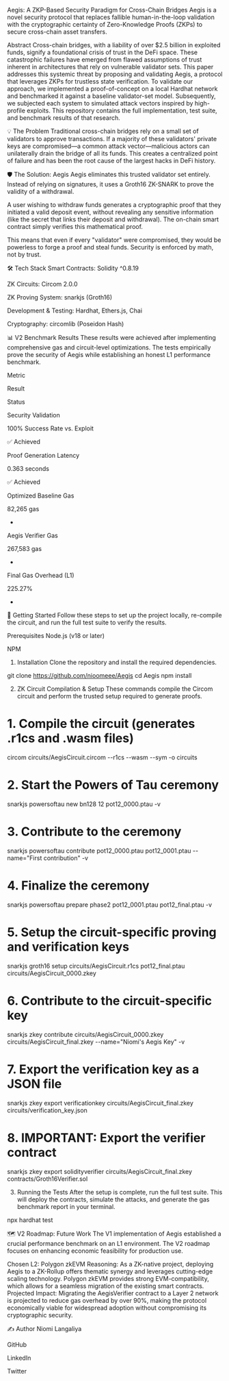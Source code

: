 Aegis: A ZKP-Based Security Paradigm for Cross-Chain Bridges
Aegis is a novel security protocol that replaces fallible human-in-the-loop validation with the cryptographic certainty of Zero-Knowledge Proofs (ZKPs) to secure cross-chain asset transfers.

Abstract
Cross-chain bridges, with a liability of over $2.5 billion in exploited funds, signify a foundational crisis of trust in the DeFi space. These catastrophic failures have emerged from flawed assumptions of trust inherent in architectures that rely on vulnerable validator sets. This paper addresses this systemic threat by proposing and validating Aegis, a protocol that leverages ZKPs for trustless state verification. To validate our approach, we implemented a proof-of-concept on a local Hardhat network and benchmarked it against a baseline validator-set model. Subsequently, we subjected each system to simulated attack vectors inspired by high-profile exploits. This repository contains the full implementation, test suite, and benchmark results of that research.

💡 The Problem
Traditional cross-chain bridges rely on a small set of validators to approve transactions. If a majority of these validators' private keys are compromised—a common attack vector—malicious actors can unilaterally drain the bridge of all its funds. This creates a centralized point of failure and has been the root cause of the largest hacks in DeFi history.

🛡️ The Solution: Aegis
Aegis eliminates this trusted validator set entirely. Instead of relying on signatures, it uses a Groth16 ZK-SNARK to prove the validity of a withdrawal.

A user wishing to withdraw funds generates a cryptographic proof that they initiated a valid deposit event, without revealing any sensitive information (like the secret that links their deposit and withdrawal). The on-chain smart contract simply verifies this mathematical proof.

This means that even if every "validator" were compromised, they would be powerless to forge a proof and steal funds. Security is enforced by math, not by trust.

🛠️ Tech Stack
Smart Contracts: Solidity ^0.8.19

ZK Circuits: Circom 2.0.0

ZK Proving System: snarkjs (Groth16)

Development & Testing: Hardhat, Ethers.js, Chai

Cryptography: circomlib (Poseidon Hash)

📊 V2 Benchmark Results
These results were achieved after implementing comprehensive gas and circuit-level optimizations. The tests empirically prove the security of Aegis while establishing an honest L1 performance benchmark.

Metric

Result

Status

Security Validation

100% Success Rate vs. Exploit

✅ Achieved

Proof Generation Latency

0.363 seconds

✅ Achieved

Optimized Baseline Gas

82,265 gas

-

Aegis Verifier Gas

267,583 gas

-

Final Gas Overhead (L1)

225.27%

-

🚀 Getting Started
Follow these steps to set up the project locally, re-compile the circuit, and run the full test suite to verify the results.

Prerequisites
Node.js (v18 or later)

NPM

1. Installation
Clone the repository and install the required dependencies.

git clone <https://github.com/nioomeee/Aegis>
cd Aegis
npm install

2. ZK Circuit Compilation & Setup
These commands compile the Circom circuit and perform the trusted setup required to generate proofs.

# 1. Compile the circuit (generates .r1cs and .wasm files)
circom circuits/AegisCircuit.circom --r1cs --wasm --sym -o circuits

# 2. Start the Powers of Tau ceremony
snarkjs powersoftau new bn128 12 pot12_0000.ptau -v

# 3. Contribute to the ceremony
snarkjs powersoftau contribute pot12_0000.ptau pot12_0001.ptau --name="First contribution" -v

# 4. Finalize the ceremony
snarkjs powersoftau prepare phase2 pot12_0001.ptau pot12_final.ptau -v

# 5. Setup the circuit-specific proving and verification keys
snarkjs groth16 setup circuits/AegisCircuit.r1cs pot12_final.ptau circuits/AegisCircuit_0000.zkey

# 6. Contribute to the circuit-specific key
snarkjs zkey contribute circuits/AegisCircuit_0000.zkey circuits/AegisCircuit_final.zkey --name="Niomi's Aegis Key" -v

# 7. Export the verification key as a JSON file
snarkjs zkey export verificationkey circuits/AegisCircuit_final.zkey circuits/verification_key.json

# 8. IMPORTANT: Export the verifier contract
snarkjs zkey export solidityverifier circuits/AegisCircuit_final.zkey contracts/Groth16Verifier.sol

3. Running the Tests
After the setup is complete, run the full test suite. This will deploy the contracts, simulate the attacks, and generate the gas benchmark report in your terminal.

npx hardhat test

🗺️ V2 Roadmap: Future Work
The V1 implementation of Aegis established a crucial performance benchmark on an L1 environment. The V2 roadmap focuses on enhancing economic feasibility for production use.

Chosen L2: Polygon zkEVM
Reasoning: As a ZK-native project, deploying Aegis to a ZK-Rollup offers thematic synergy and leverages cutting-edge scaling technology. Polygon zkEVM provides strong EVM-compatibility, which allows for a seamless migration of the existing smart contracts.
Projected Impact: Migrating the AegisVerifier contract to a Layer 2 network is projected to reduce gas overhead by over 90%, making the protocol economically viable for widespread adoption without compromising its cryptographic security.

✍️ Author
Niomi Langaliya

GitHub

LinkedIn

Twitter
